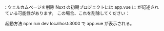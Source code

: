 : ウェルカムページを削除
Nuxt の初期プロジェクトには app.vue に <NuxtWelcome /> が記述されている可能性があります。
この場合、これを削除してください：

起動方法
npm run dev
localhost:3000 で app.vue が表示される。
